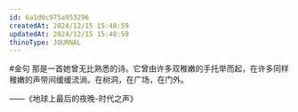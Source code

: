 ```yaml
---
id: 6a1d0c975a953296
createdAt: 2024/12/15 15:48:59
updatedAt: 2024/12/15 15:48:59
thinoType: JOURNAL
---
```

#金句 那是一首她曾无比熟悉的诗。它曾由许多双稚嫩的手托举而起，在许多同样稚嫩的声带间缓缓流淌。在树洞，在广场，在门外。

——《地球上最后的夜晚-时代之声》